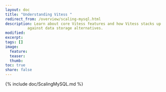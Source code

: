 ```yaml
---
layout: doc
title: "Understanding Vitess "
redirect_from: /overview/scaling-mysql.html
description: Learn about core Vitess features and how Vitess stacks up
          against data storage alternatives. 
modified:
excerpt:
tags: []
image:
  feature:
  teaser:
  thumb:
toc: true
share: false
---
```


{% include doc/ScalingMySQL.md %}
